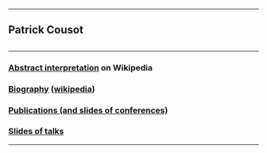 <!DOCTYPE html>
<html lang="en">
<head>
	<meta charset="utf-8" />
	<title>Patrick Cousot's web site on GitHub</title>
</head>
<body>
<HR>
<h2>Patrick Cousot<h2>
<HR>
<h3><a href="https://en.wikipedia.org/wiki/Abstract_interpretation">Abstract interpretation</A> on Wikipedia<h3>
<h3><a href="bio.html">Biography</A> (<a href="https://en.wikipedia.org/wiki/Patrick_Cousot">wikipedia</A>)</h3>
<h3><a href="publications.html">Publications (and slides of conferences)</A></h3>
<h3><a href="talks.html">Slides of talks</A></h3>
<HR>
</body> 
</html>
